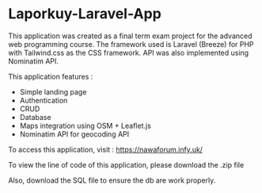 # Laporkuy-Laravel-App

This application was created as a final term exam project for the advanced web programming course. The framework used is Laravel (Breeze) for PHP with Tailwind.css as the CSS framework. API was also implemented using Nominatim API. 

This application features : 
- Simple landing page
- Authentication 
- CRUD 
- Database
- Maps integration using OSM + Leaflet.js
- Nominatim API for geocoding API

To access this application, visit : https://nawaforum.infy.uk/

To view the line of code of this application, please download the .zip file

Also, download the SQL file to ensure the db are work properly.
